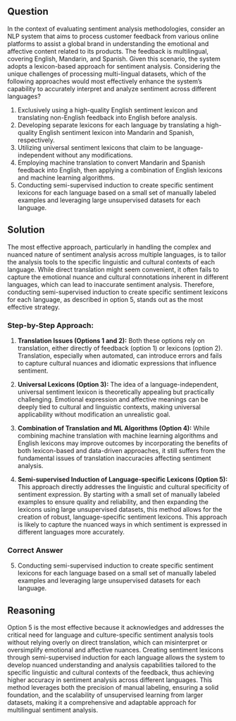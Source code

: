 ## Question
In the context of evaluating sentiment analysis methodologies, consider an NLP system that aims to process customer feedback from various online platforms to assist a global brand in understanding the emotional and affective content related to its products. The feedback is multilingual, covering English, Mandarin, and Spanish. Given this scenario, the system adopts a lexicon-based approach for sentiment analysis. Considering the unique challenges of processing multi-lingual datasets, which of the following approaches would most effectively enhance the system’s capability to accurately interpret and analyze sentiment across different languages?

1. Exclusively using a high-quality English sentiment lexicon and translating non-English feedback into English before analysis.
2. Developing separate lexicons for each language by translating a high-quality English sentiment lexicon into Mandarin and Spanish, respectively.
3. Utilizing universal sentiment lexicons that claim to be language-independent without any modifications.
4. Employing machine translation to convert Mandarin and Spanish feedback into English, then applying a combination of English lexicons and machine learning algorithms.
5. Conducting semi-supervised induction to create specific sentiment lexicons for each language based on a small set of manually labeled examples and leveraging large unsupervised datasets for each language.

## Solution
The most effective approach, particularly in handling the complex and nuanced nature of sentiment analysis across multiple languages, is to tailor the analysis tools to the specific linguistic and cultural contexts of each language. While direct translation might seem convenient, it often fails to capture the emotional nuance and cultural connotations inherent in different languages, which can lead to inaccurate sentiment analysis. Therefore, conducting semi-supervised induction to create specific sentiment lexicons for each language, as described in option 5, stands out as the most effective strategy.

### Step-by-Step Approach:

1. **Translation Issues (Options 1 and 2):** Both these options rely on translation, either directly of feedback (option 1) or lexicons (option 2). Translation, especially when automated, can introduce errors and fails to capture cultural nuances and idiomatic expressions that influence sentiment.

2. **Universal Lexicons (Option 3):** The idea of a language-independent, universal sentiment lexicon is theoretically appealing but practically challenging. Emotional expression and affective meanings can be deeply tied to cultural and linguistic contexts, making universal applicability without modification an unrealistic goal.

3. **Combination of Translation and ML Algorithms (Option 4):** While combining machine translation with machine learning algorithms and English lexicons may improve outcomes by incorporating the benefits of both lexicon-based and data-driven approaches, it still suffers from the fundamental issues of translation inaccuracies affecting sentiment analysis.

4. **Semi-supervised Induction of Language-specific Lexicons (Option 5):** This approach directly addresses the linguistic and cultural specificity of sentiment expression. By starting with a small set of manually labeled examples to ensure quality and reliability, and then expanding the lexicons using large unsupervised datasets, this method allows for the creation of robust, language-specific sentiment lexicons. This approach is likely to capture the nuanced ways in which sentiment is expressed in different languages more accurately.

### Correct Answer
5. Conducting semi-supervised induction to create specific sentiment lexicons for each language based on a small set of manually labeled examples and leveraging large unsupervised datasets for each language.

## Reasoning
Option 5 is the most effective because it acknowledges and addresses the critical need for language and culture-specific sentiment analysis tools without relying overly on direct translation, which can misinterpret or oversimplify emotional and affective nuances. Creating sentiment lexicons through semi-supervised induction for each language allows the system to develop nuanced understanding and analysis capabilities tailored to the specific linguistic and cultural contexts of the feedback, thus achieving higher accuracy in sentiment analysis across different languages. This method leverages both the precision of manual labeling, ensuring a solid foundation, and the scalability of unsupervised learning from larger datasets, making it a comprehensive and adaptable approach for multilingual sentiment analysis.